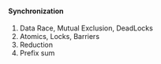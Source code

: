 #### Synchronization 

1. Data Race, Mutual Exclusion, DeadLocks
2. Atomics, Locks, Barriers
3. Reduction
4. Prefix sum 